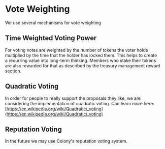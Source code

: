 # Vote Weighting

We use several mechanisms for vote weighting

## Time Weighted Voting Power

For voting votes are weighted by the number of tokens the voter holds multiplied by the time that the holder has locked them. This helps to create a recurring value into long-term thinking. Members who stake their tokens are also rewarded for that as described by the treasury management reward section.&#x20;

## Quadratic Voting&#x20;

In order for people to really support the proposals they like, we are considering the implementation of quadratic voting. Can learn more here: [https://en.wikipedia.org/wiki/Quadratic\_voting](https://en.wikipedia.org/wiki/Quadratic\_voting)

## Reputation Voting

In the future we may use Colony's reputation voting system. &#x20;
